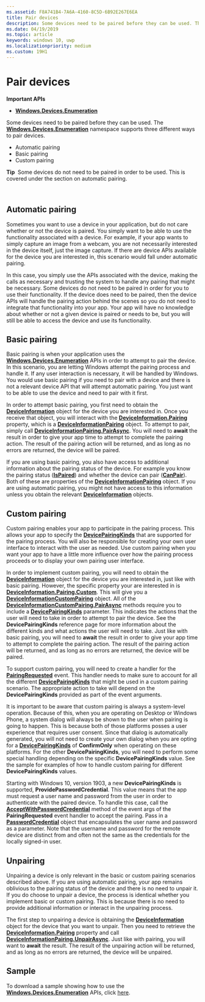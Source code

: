 ```yaml
---
ms.assetid: F8A741B4-7A6A-4160-8C5D-6B92E267E6EA
title: Pair devices
description: Some devices need to be paired before they can be used. The Windows.Devices.Enumeration namespace supports three different ways to pair devices.
ms.date: 04/19/2019
ms.topic: article
keywords: windows 10, uwp
ms.localizationpriority: medium
ms.custom: 19H1
---
```

# Pair devices



**Important APIs**

- [**Windows.Devices.Enumeration**](https://docs.microsoft.com/en-us/uwp/api/Windows.Devices.Enumeration)

Some devices need to be paired before they can be used. The [**Windows.Devices.Enumeration**](https://docs.microsoft.com/uwp/api/Windows.Devices.Enumeration) namespace supports three different ways to pair devices.

-   Automatic pairing
-   Basic pairing
-   Custom pairing

**Tip**  Some devices do not need to be paired in order to be used. This is covered under the section on automatic pairing.

 

## Automatic pairing


Sometimes you want to use a device in your application, but do not care whether or not the device is paired. You simply want to be able to use the functionality associated with a device. For example, if your app wants to simply capture an image from a webcam, you are not necessarily interested in the device itself, just the image capture. If there are device APIs available for the device you are interested in, this scenario would fall under automatic pairing.

In this case, you simply use the APIs associated with the device, making the calls as necessary and trusting the system to handle any pairing that might be necessary. Some devices do not need to be paired in order for you to use their functionality. If the device does need to be paired, then the device APIs will handle the pairing action behind the scenes so you do not need to integrate that functionality into your app. Your app will have no knowledge about whether or not a given device is paired or needs to be, but you will still be able to access the device and use its functionality.

## Basic pairing


Basic pairing is when your application uses the [**Windows.Devices.Enumeration**](https://docs.microsoft.com/uwp/api/Windows.Devices.Enumeration) APIs in order to attempt to pair the device. In this scenario, you are letting Windows attempt the pairing process and handle it. If any user interaction is necessary, it will be handled by Windows. You would use basic pairing if you need to pair with a device and there is not a relevant device API that will attempt automatic pairing. You just want to be able to use the device and need to pair with it first.

In order to attempt basic pairing, you first need to obtain the [**DeviceInformation**](https://docs.microsoft.com/uwp/api/Windows.Devices.Enumeration.DeviceInformation) object for the device you are interested in. Once you receive that object, you will interact with the [**DeviceInformation.Pairing**](https://docs.microsoft.com/uwp/api/windows.devices.enumeration.deviceinformation.pairing) property, which is a [**DeviceInformationPairing**](https://docs.microsoft.com/uwp/api/windows.devices.enumeration.deviceinformation.pairing) object. To attempt to pair, simply call [**DeviceInformationPairing.PairAsync**](https://docs.microsoft.com/uwp/api/windows.devices.enumeration.deviceinformationpairing.pairasync). You will need to **await** the result in order to give your app time to attempt to complete the pairing action. The result of the pairing action will be returned, and as long as no errors are returned, the device will be paired.

If you are using basic pairing, you also have access to additional information about the pairing status of the device. For example you know the pairing status ([**IsPaired**](https://docs.microsoft.com/en-us/uwp/api/Windows.Devices.Enumeration.DeviceInformationPairing.IsPaired)) and whether the device can pair ([**CanPair**](https://docs.microsoft.com/en-us/uwp/api/Windows.Devices.Enumeration.DeviceInformationPairing.CanPair)). Both of these are properties of the [**DeviceInformationPairing**](https://docs.microsoft.com/uwp/api/windows.devices.enumeration.deviceinformation.pairing) object. If you are using automatic pairing, you might not have access to this information unless you obtain the relevant [**DeviceInformation**](https://docs.microsoft.com/uwp/api/Windows.Devices.Enumeration.DeviceInformation) objects.

## Custom pairing


Custom pairing enables your app to participate in the pairing process. This allows your app to specify the [**DevicePairingKinds**](https://docs.microsoft.com/uwp/api/Windows.Devices.Enumeration.DevicePairingKinds) that are supported for the pairing process. You will also be responsible for creating your own user interface to interact with the user as needed. Use custom pairing when you want your app to have a little more influence over how the pairing process proceeds or to display your own pairing user interface.

In order to implement custom pairing, you will need to obtain the [**DeviceInformation**](https://docs.microsoft.com/uwp/api/Windows.Devices.Enumeration.DeviceInformation) object for the device you are interested in, just like with basic pairing. However, the specific property your are interested in is [**DeviceInformation.Pairing.Custom**](https://docs.microsoft.com/uwp/api/windows.devices.enumeration.deviceinformationpairing.custom). This will give you a [**DeviceInformationCustomPairing**](https://docs.microsoft.com/uwp/api/windows.devices.enumeration.deviceinformationcustompairing) object. All of the [**DeviceInformationCustomPairing.PairAsync**](https://docs.microsoft.com/uwp/api/windows.devices.enumeration.deviceinformationcustompairing.pairasync) methods require you to include a [**DevicePairingKinds**](https://docs.microsoft.com/uwp/api/Windows.Devices.Enumeration.DevicePairingKinds) parameter. This indicates the actions that the user will need to take in order to attempt to pair the device. See the **DevicePairingKinds** reference page for more information about the different kinds and what actions the user will need to take. Just like with basic pairing, you will need to **await** the result in order to give your app time to attempt to complete the pairing action. The result of the pairing action will be returned, and as long as no errors are returned, the device will be paired.

To support custom pairing, you will need to create a handler for the [**PairingRequested**](https://docs.microsoft.com/uwp/api/windows.devices.enumeration.deviceinformationcustompairing.pairingrequested) event. This handler needs to make sure to account for all the different [**DevicePairingKinds**](https://docs.microsoft.com/uwp/api/Windows.Devices.Enumeration.DevicePairingKinds) that might be used in a custom pairing scenario. The appropriate action to take will depend on the **DevicePairingKinds** provided as part of the event arguments.

It is important to be aware that custom pairing is always a system-level operation. Because of this, when you are operating on Desktop or Windows Phone, a system dialog will always be shown to the user when pairing is going to happen. This is because both of those platforms posses a user experience that requires user consent. Since that dialog is automatically generated, you will not need to create your own dialog when you are opting for a [**DevicePairingKinds**](https://docs.microsoft.com/uwp/api/Windows.Devices.Enumeration.DevicePairingKinds) of **ConfirmOnly** when operating on these platforms. For the other **DevicePairingKinds**, you will need to perform some special handling depending on the specific **DevicePairingKinds** value. See the sample for examples of how to handle custom pairing for different **DevicePairingKinds** values.

Starting with Windows 10, version 1903, a new **DevicePairingKinds** is supported, **ProvidePasswordCredential**. This value means that the app must request a user name and password from the user in order to authenticate with the paired device. To handle this case, call the [**AcceptWithPasswordCredential**](https://docs.microsoft.com/uwp/api/windows.devices.enumeration.devicepairingrequestedeventargs.acceptwithpasswordcredential?branch=release-19h1#Windows_Devices_Enumeration_DevicePairingRequestedEventArgs_AcceptWithPasswordCredential_Windows_Security_Credentials_PasswordCredential_) method of the event args of the **PairingRequested** event handler to accept the pairing. Pass in a [**PasswordCredential**](https://docs.microsoft.com/uwp/api/windows.security.credentials.passwordcredential) object that encapsulates the user name and password as a parameter. Note that the username and password for the remote device are distinct from and often not the same as the credentials for the locally signed-in user.

## Unpairing


Unpairing a device is only relevant in the basic or custom pairing scenarios described above. If you are using automatic pairing, your app remains oblivious to the pairing status of the device and there is no need to unpair it. If you do choose to unpair a device, the process is identical whether you implement basic or custom pairing. This is because there is no need to provide additional information or interact in the unpairing process.

The first step to unpairing a device is obtaining the [**DeviceInformation**](https://docs.microsoft.com/uwp/api/Windows.Devices.Enumeration.DeviceInformation) object for the device that you want to unpair. Then you need to retrieve the [**DeviceInformation.Pairing**](https://docs.microsoft.com/uwp/api/windows.devices.enumeration.deviceinformation.pairing) property and call [**DeviceInformationPairing.UnpairAsync**](https://docs.microsoft.com/uwp/api/windows.devices.enumeration.deviceinformationpairing.unpairasync). Just like with pairing, you will want to **await** the result. The result of the unpairing action will be returned, and as long as no errors are returned, the device will be unpaired.

## Sample


To download a sample showing how to use the [**Windows.Devices.Enumeration**](https://docs.microsoft.com/uwp/api/Windows.Devices.Enumeration) APIs, click [here](https://go.microsoft.com/fwlink/?LinkID=620536).

 

 
